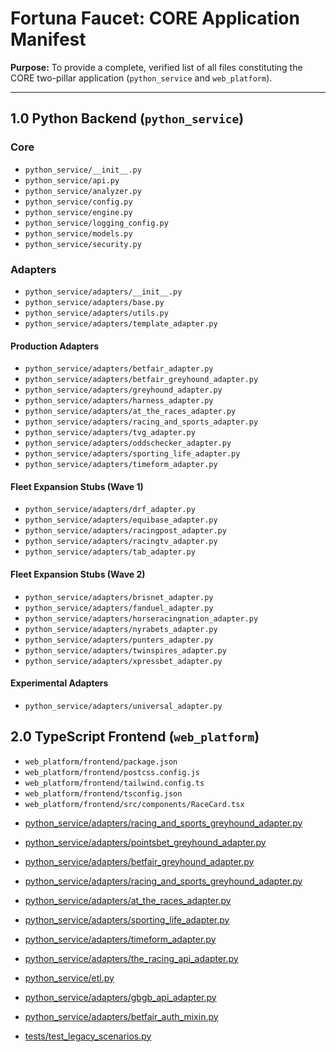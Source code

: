 # Fortuna Faucet: CORE Application Manifest

**Purpose:** To provide a complete, verified list of all files constituting the CORE two-pillar application (`python_service` and `web_platform`).

---

## 1.0 Python Backend (`python_service`)

### Core
- `python_service/__init__.py`
- `python_service/api.py`
- `python_service/analyzer.py`
- `python_service/config.py`
- `python_service/engine.py`
- `python_service/logging_config.py`
- `python_service/models.py`
- `python_service/security.py`

### Adapters
- `python_service/adapters/__init__.py`
- `python_service/adapters/base.py`
- `python_service/adapters/utils.py`
- `python_service/adapters/template_adapter.py`

#### Production Adapters
- `python_service/adapters/betfair_adapter.py`
- `python_service/adapters/betfair_greyhound_adapter.py`
- `python_service/adapters/greyhound_adapter.py`
- `python_service/adapters/harness_adapter.py`
- `python_service/adapters/at_the_races_adapter.py`
- `python_service/adapters/racing_and_sports_adapter.py`
- `python_service/adapters/tvg_adapter.py`
- `python_service/adapters/oddschecker_adapter.py`
- `python_service/adapters/sporting_life_adapter.py`
- `python_service/adapters/timeform_adapter.py`

#### Fleet Expansion Stubs (Wave 1)
- `python_service/adapters/drf_adapter.py`
- `python_service/adapters/equibase_adapter.py`
- `python_service/adapters/racingpost_adapter.py`
- `python_service/adapters/racingtv_adapter.py`
- `python_service/adapters/tab_adapter.py`

#### Fleet Expansion Stubs (Wave 2)
- `python_service/adapters/brisnet_adapter.py`
- `python_service/adapters/fanduel_adapter.py`
- `python_service/adapters/horseracingnation_adapter.py`
- `python_service/adapters/nyrabets_adapter.py`
- `python_service/adapters/punters_adapter.py`
- `python_service/adapters/twinspires_adapter.py`
- `python_service/adapters/xpressbet_adapter.py`

#### Experimental Adapters
- `python_service/adapters/universal_adapter.py`

## 2.0 TypeScript Frontend (`web_platform`)

- `web_platform/frontend/package.json`
- `web_platform/frontend/postcss.config.js`
- `web_platform/frontend/tailwind.config.ts`
- `web_platform/frontend/tsconfig.json`
- `web_platform/frontend/src/components/RaceCard.tsx`

*   [python_service/adapters/racing_and_sports_greyhound_adapter.py](https://raw.githubusercontent.com/masonj0/scrape-sort_races-toteboards/refs/heads/main/python_service/adapters/racing_and_sports_greyhound_adapter.py)
*   [python_service/adapters/pointsbet_greyhound_adapter.py](https://raw.githubusercontent.com/masonj0/scrape-sort_races-toteboards/refs/heads/main/python_service/adapters/pointsbet_greyhound_adapter.py)
*   [python_service/adapters/betfair_greyhound_adapter.py](https://raw.githubusercontent.com/masonj0/scrape-sort_races-toteboards/refs/heads/main/python_service/adapters/betfair_greyhound_adapter.py)
*   [python_service/adapters/racing_and_sports_greyhound_adapter.py](https://raw.githubusercontent.com/masonj0/scrape-sort_races-toteboards/refs/heads/main/python_service/adapters/racing_and_sports_greyhound_adapter.py)
*   [python_service/adapters/at_the_races_adapter.py](https://raw.githubusercontent.com/masonj0/scrape-sort_races-toteboards/refs/heads/main/python_service/adapters/at_the_races_adapter.py)
*   [python_service/adapters/sporting_life_adapter.py](https://raw.githubusercontent.com/masonj0/scrape-sort_races-toteboards/refs/heads/main/python_service/adapters/sporting_life_adapter.py)
*   [python_service/adapters/timeform_adapter.py](https://raw.githubusercontent.com/masonj0/scrape-sort_races-toteboards/refs/heads/main/python_service/adapters/timeform_adapter.py)
*   [python_service/adapters/the_racing_api_adapter.py](https://raw.githubusercontent.com/masonj0/scrape-sort_races-toteboards/refs/heads/main/python_service/adapters/the_racing_api_adapter.py)
*   [python_service/etl.py](https://raw.githubusercontent.com/masonj0/scrape-sort_races-toteboards/refs/heads/main/python_service/etl.py)

*   [python_service/adapters/gbgb_api_adapter.py](https://raw.githubusercontent.com/masonj0/scrape-sort_races-toteboards/refs/heads/main/python_service/adapters/gbgb_api_adapter.py)

*   [python_service/adapters/betfair_auth_mixin.py](https://raw.githubusercontent.com/masonj0/scrape-sort_races-toteboards/refs/heads/main/python_service/adapters/betfair_auth_mixin.py)

*   [tests/test_legacy_scenarios.py](https://raw.githubusercontent.com/masonj0/scrape-sort_races-toteboards/refs/heads/main/tests/test_legacy_scenarios.py)

